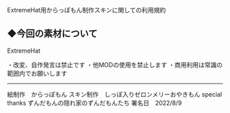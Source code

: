 ExtremeHat用からっぽもん制作スキンに関しての利用規約

◆今回の素材について
------------------------------
ExtremeHat

・改変、自作発言は禁止です
・他MODの使用を禁止します
・商用利用は常識の範囲内でお願いします

-----------------------------

絵制作　からっぽもん
スキン制作　しっぽ入りゼロンメリーおやきもん
special thanks ずんだもんの隠れ家のずんだもんたち
署名日　2022/8/9